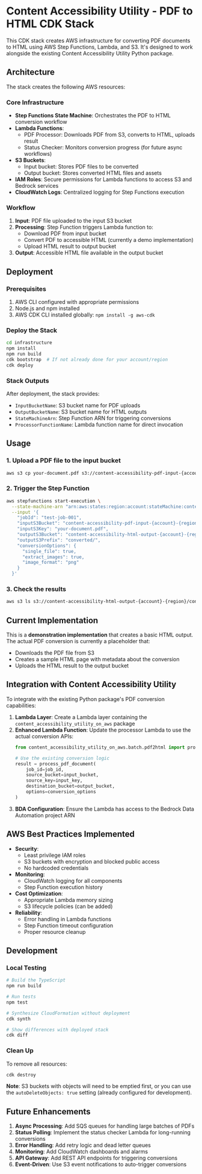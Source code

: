 # Content Accessibility Utility - PDF to HTML CDK Stack

This CDK stack creates AWS infrastructure for converting PDF documents to HTML using AWS Step Functions, Lambda, and S3. It's designed to work alongside the existing Content Accessibility Utility Python package.

## Architecture

The stack creates the following AWS resources:

### Core Infrastructure
- **Step Functions State Machine**: Orchestrates the PDF to HTML conversion workflow
- **Lambda Functions**: 
  - PDF Processor: Downloads PDF from S3, converts to HTML, uploads result
  - Status Checker: Monitors conversion progress (for future async workflows)
- **S3 Buckets**:
  - Input bucket: Stores PDF files to be converted
  - Output bucket: Stores converted HTML files and assets
- **IAM Roles**: Secure permissions for Lambda functions to access S3 and Bedrock services
- **CloudWatch Logs**: Centralized logging for Step Functions execution

### Workflow

1. **Input**: PDF file uploaded to the input S3 bucket
2. **Processing**: Step Function triggers Lambda function to:
   - Download PDF from input bucket
   - Convert PDF to accessible HTML (currently a demo implementation)
   - Upload HTML result to output bucket
3. **Output**: Accessible HTML file available in the output bucket

## Deployment

### Prerequisites

1. AWS CLI configured with appropriate permissions
2. Node.js and npm installed
3. AWS CDK CLI installed globally: `npm install -g aws-cdk`

### Deploy the Stack

```bash
cd infrastructure
npm install
npm run build
cdk bootstrap  # If not already done for your account/region
cdk deploy
```

### Stack Outputs

After deployment, the stack provides:
- `InputBucketName`: S3 bucket name for PDF uploads
- `OutputBucketName`: S3 bucket name for HTML outputs
- `StateMachineArn`: Step Function ARN for triggering conversions
- `ProcessorFunctionName`: Lambda function name for direct invocation

## Usage

### 1. Upload a PDF file to the input bucket

```bash
aws s3 cp your-document.pdf s3://content-accessibility-pdf-input-{account}-{region}/
```

### 2. Trigger the Step Function

```bash
aws stepfunctions start-execution \
  --state-machine-arn "arn:aws:states:region:account:stateMachine:content-accessibility-pdf-to-html" \
  --input '{
    "jobId": "test-job-001",
    "inputS3Bucket": "content-accessibility-pdf-input-{account}-{region}",
    "inputS3Key": "your-document.pdf",
    "outputS3Bucket": "content-accessibility-html-output-{account}-{region}",
    "outputS3Prefix": "converted/",
    "conversionOptions": {
      "single_file": true,
      "extract_images": true,
      "image_format": "png"
    }
  }'
```

### 3. Check the results

```bash
aws s3 ls s3://content-accessibility-html-output-{account}-{region}/converted/test-job-001/
```

## Current Implementation

This is a **demonstration implementation** that creates a basic HTML output. The actual PDF conversion is currently a placeholder that:

- Downloads the PDF file from S3
- Creates a sample HTML page with metadata about the conversion
- Uploads the HTML result to the output bucket

## Integration with Content Accessibility Utility

To integrate with the existing Python package's PDF conversion capabilities:

1. **Lambda Layer**: Create a Lambda layer containing the `content_accessibility_utility_on_aws` package
2. **Enhanced Lambda Function**: Update the processor Lambda to use the actual conversion APIs:
   ```python
   from content_accessibility_utility_on_aws.batch.pdf2html import process_pdf_document
   
   # Use the existing conversion logic
   result = process_pdf_document(
       job_id=job_id,
       source_bucket=input_bucket,
       source_key=input_key,
       destination_bucket=output_bucket,
       options=conversion_options
   )
   ```
3. **BDA Configuration**: Ensure the Lambda has access to the Bedrock Data Automation project ARN

## AWS Best Practices Implemented

- **Security**: 
  - Least privilege IAM roles
  - S3 buckets with encryption and blocked public access
  - No hardcoded credentials
- **Monitoring**: 
  - CloudWatch logging for all components
  - Step Function execution history
- **Cost Optimization**:
  - Appropriate Lambda memory sizing
  - S3 lifecycle policies (can be added)
- **Reliability**:
  - Error handling in Lambda functions
  - Step Function timeout configuration
  - Proper resource cleanup

## Development

### Local Testing

```bash
# Build the TypeScript
npm run build

# Run tests
npm test

# Synthesize CloudFormation without deployment
cdk synth

# Show differences with deployed stack
cdk diff
```

### Clean Up

To remove all resources:

```bash
cdk destroy
```

**Note**: S3 buckets with objects will need to be emptied first, or you can use the `autoDeleteObjects: true` setting (already configured for development).

## Future Enhancements

1. **Async Processing**: Add SQS queues for handling large batches of PDFs
2. **Status Polling**: Implement the status checker Lambda for long-running conversions
3. **Error Handling**: Add retry logic and dead letter queues
4. **Monitoring**: Add CloudWatch dashboards and alarms
5. **API Gateway**: Add REST API endpoints for triggering conversions
6. **Event-Driven**: Use S3 event notifications to auto-trigger conversions

